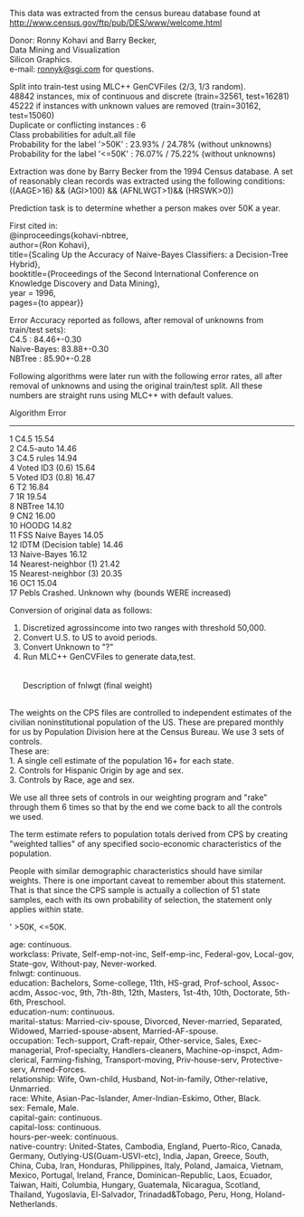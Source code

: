 This data was extracted from the census bureau database found at http://www.census.gov/ftp/pub/DES/www/welcome.html

Donor: Ronny Kohavi and Barry Becker, <br>
       Data Mining and Visualization <br>
	   Silicon Graphics. <br>
       e-mail: ronnyk@sgi.com for questions. <br>
	   
Split into train-test using MLC++ GenCVFiles (2/3, 1/3 random). <br>
48842 instances, mix of continuous and discrete    (train=32561, test=16281) <br>
45222 if instances with unknown values are removed (train=30162, test=15060) <br>
Duplicate or conflicting instances : 6 <br>
Class probabilities for adult.all file <br>
Probability for the label '>50K'  : 23.93% / 24.78% (without unknowns) <br>
Probability for the label '<=50K' : 76.07% / 75.22% (without unknowns) <br>

Extraction was done by Barry Becker from the 1994 Census database.  A set of  reasonably clean records was extracted using the following conditions: <br>
  ((AAGE>16) && (AGI>100) && (AFNLWGT>1)&& (HRSWK>0))

Prediction task is to determine whether a person makes over 50K a year.

First cited in: <br>
@inproceedings{kohavi-nbtree, <br>
   author={Ron Kohavi}, <br>
   title={Scaling Up the Accuracy of Naive-Bayes Classifiers: a Decision-Tree Hybrid}, <br>
   booktitle={Proceedings of the Second International Conference on Knowledge Discovery and Data Mining}, <br>
   year = 1996, <br>
   pages={to appear}} <br>

Error Accuracy reported as follows, after removal of unknowns from train/test sets): <br>
   C4.5       : 84.46+-0.30 <br>
   Naive-Bayes: 83.88+-0.30 <br>
   NBTree     : 85.90+-0.28 <br>


Following algorithms were later run with the following error rates, all after removal of unknowns and using the original train/test split. All these numbers are straight runs using MLC++ with default values. <br>

   Algorithm               Error
-- ----------------        -----
1  C4.5                    15.54<br>
2  C4.5-auto               14.46<br>
3  C4.5 rules              14.94<br>
4  Voted ID3 (0.6)         15.64<br>
5  Voted ID3 (0.8)         16.47<br>
6  T2                      16.84<br>
7  1R                      19.54<br>
8  NBTree                  14.10<br>
9  CN2                     16.00<br>
10 HOODG                   14.82<br>
11 FSS Naive Bayes         14.05<br>
12 IDTM (Decision table)   14.46<br>
13 Naive-Bayes             16.12<br>
14 Nearest-neighbor (1)    21.42<br>
15 Nearest-neighbor (3)    20.35<br>
16 OC1                     15.04<br>
17 Pebls                   Crashed.  Unknown why (bounds WERE increased)<br>

Conversion of original data as follows:<br>
1. Discretized agrossincome into two ranges with threshold 50,000.<br>
2. Convert U.S. to US to avoid periods.<br>
3. Convert Unknown to "?"<br>
4. Run MLC++ GenCVFiles to generate data,test.<br>
<br><br>
Description of fnlwgt (final weight)<br><br>

The weights on the CPS files are controlled to independent estimates of the civilian noninstitutional population of the US.  These are prepared monthly for us by Population Division here at the Census Bureau.  We use 3 sets of controls.<br>
 These are:<br>
         1.  A single cell estimate of the population 16+ for each state.<br>
         2.  Controls for Hispanic Origin by age and sex.<br>
         3.  Controls by Race, age and sex.<br>

We use all three sets of controls in our weighting program and "rake" through
them 6 times so that by the end we come back to all the controls we used.

The term estimate refers to population totals derived from CPS by creating "weighted tallies" of any specified socio-economic characteristics of the population.<br>

People with similar demographic characteristics should have similar weights.  There is one important caveat to remember about this statement.  That is that since the CPS sample is actually a collection of 51 state samples, each with its own probability of selection, the statement only applies within state.<br>


' >50K, <=50K.<br>

age: continuous.<br>
workclass: Private, Self-emp-not-inc, Self-emp-inc, Federal-gov, Local-gov, State-gov, Without-pay, Never-worked.<br>
fnlwgt: continuous.<br>
education: Bachelors, Some-college, 11th, HS-grad, Prof-school, Assoc-acdm, Assoc-voc, 9th, 7th-8th, 12th, Masters, 1st-4th, 10th, Doctorate, 5th-6th, Preschool.<br>
education-num: continuous.<br>
marital-status: Married-civ-spouse, Divorced, Never-married, Separated, Widowed, Married-spouse-absent, Married-AF-spouse.<br>
occupation: Tech-support, Craft-repair, Other-service, Sales, Exec-managerial, Prof-specialty, Handlers-cleaners, Machine-op-inspct, Adm-clerical, Farming-fishing, Transport-moving, Priv-house-serv, Protective-serv, Armed-Forces.<br>
relationship: Wife, Own-child, Husband, Not-in-family, Other-relative, Unmarried.<br>
race: White, Asian-Pac-Islander, Amer-Indian-Eskimo, Other, Black.<br>
sex: Female, Male.<br>
capital-gain: continuous.<br>
capital-loss: continuous.<br>
hours-per-week: continuous.<br>
native-country: United-States, Cambodia, England, Puerto-Rico, Canada, Germany, Outlying-US(Guam-USVI-etc), India, Japan, Greece, South, China, Cuba, Iran, Honduras, Philippines, Italy, Poland, Jamaica, Vietnam, Mexico, Portugal, Ireland, France, Dominican-Republic, Laos, Ecuador, Taiwan, Haiti, Columbia, Hungary, Guatemala, Nicaragua, Scotland, Thailand, Yugoslavia, El-Salvador, Trinadad&Tobago, Peru, Hong, Holand-Netherlands.<br>
